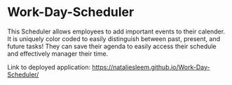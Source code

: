 # Work-Day-Scheduler

This Scheduler allows employees to add important events to their calender. It is uniquely color coded to easily distinguish between past, present, and future tasks! They can save their agenda to easily access their schedule and effectively manager their time.

Link to deployed application: https://nataliesleem.github.io/Work-Day-Scheduler/
